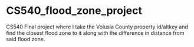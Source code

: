# CS540_flood_zone_project
CS540 Final project where I take the Volusia County property id/altkey and find the closest flood zone to it along with the difference in distance from said flood zone.
